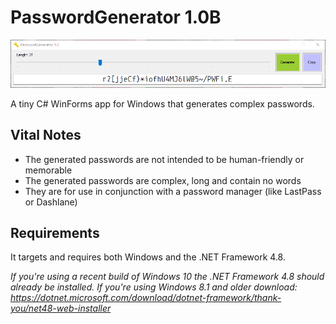 # PasswordGenerator 1.0B

![Preview](https://raw.githubusercontent.com/hl2guide/PasswordGenerator/master/Screenshots/example.PNG)

A tiny C# WinForms app for Windows that generates complex passwords.

## Vital Notes

* The generated passwords are not intended to be human-friendly or memorable
* The generated passwords are complex, long and contain no words
* They are for use in conjunction with a password manager (like LastPass or Dashlane)

## Requirements

It targets and requires both Windows and the .NET Framework 4.8.

_If you're using a recent build of Windows 10 the .NET Framework 4.8 should already be installed._
_If you're using Windows 8.1 and older download: https://dotnet.microsoft.com/download/dotnet-framework/thank-you/net48-web-installer_
